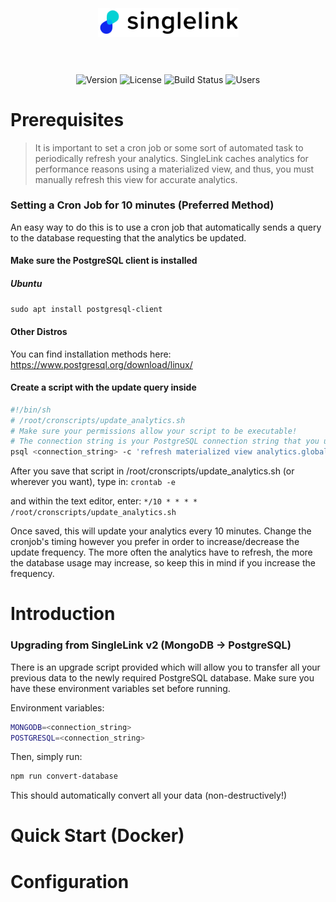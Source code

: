 <h1 align="center">
    <br>
    <br>
    <a href="https://singlelink.co"><img src="../client/static/singlelink-brandmark.svg" width="225"/></a>
    <br>
    <br>
</h1>

<p align="center">
	<img src="https://img.shields.io/badge/beta-1.1.0-%2303d2d4" alt="Version">
	<img src="https://img.shields.io/badge/license-GPL-%236ab04c" alt="License"/>
	<img src="https://img.shields.io/badge/build-untested-%23eb4d4b" alt="Build Status"/>
	<img src="https://img.shields.io/badge/users-%3C10-%2330336b" alt="Users"/>
</p>

# Prerequisites
> It is important to set a cron job or some sort of automated task to periodically refresh your analytics.
> SingleLink caches analytics for performance reasons using a materialized view, and thus, you must manually refresh
> this view for accurate analytics.

### Setting a Cron Job for 10 minutes (Preferred Method)
An easy way to do this is to use a cron job that automatically sends a query to the database requesting that the analytics be updated.

#### Make sure the PostgreSQL client is installed
##### Ubuntu
`sudo apt install postgresql-client`

#### Other Distros
You can find installation methods here: https://www.postgresql.org/download/linux/

#### Create a script with the update query inside
```sh
#!/bin/sh
# /root/cronscripts/update_analytics.sh
# Make sure your permissions allow your script to be executable!
# The connection string is your PostgreSQL connection string that you use to connect to your database.
psql <connection_string> -c 'refresh materialized view analytics.global_stats'
```

After you save that script in /root/cronscripts/update_analytics.sh (or wherever you want), type in:
`crontab -e`

and within the text editor, enter:
`*/10 * * * * /root/cronscripts/update_analytics.sh`

Once saved, this will update your analytics every 10 minutes. Change the cronjob's timing however you prefer in order to increase/decrease the update frequency. The more often the analytics have to refresh, the more the database usage may increase, so keep this in mind if you increase the frequency.

# Introduction

### Upgrading from SingleLink v2 (MongoDB -> PostgreSQL)
There is an upgrade script provided which will allow you to transfer all your previous data to the newly required
PostgreSQL database. Make sure you have these environment variables set before running.

Environment variables:
```bash
MONGODB=<connection_string>
POSTGRESQL=<connection_string>
```

Then, simply run: 
```bash
npm run convert-database
```
This should automatically convert all your data (non-destructively!)

# Quick Start (Docker)

# Configuration
